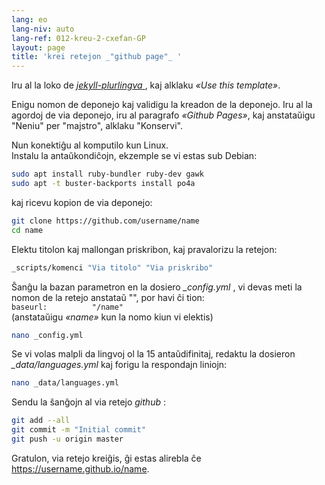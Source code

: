 ```yaml
---
lang: eo
lang-niv: auto
lang-ref: 012-kreu-2-cxefan-GP
layout: page
title: 'krei retejon _"github page"_ '
---
```


Iru al la loko de [ _jekyll-plurlingva_ ](https://github.com/jmichault/jekyll-plurlingva), kaj alklaku _«Use this template»_.

Enigu nomon de deponejo kaj validigu la kreadon de la deponejo.
Iru al la agordoj de via deponejo, iru al paragrafo _«Github Pages»_, kaj anstataŭigu "Neniu" per "majstro", alklaku "Konservi".

Nun konektiĝu al komputilo kun Linux.  
Instalu la antaŭkondiĉojn, ekzemple se vi estas sub Debian:
```bash
sudo apt install ruby-bundler ruby-dev gawk
sudo apt -t buster-backports install po4a
```

kaj ricevu kopion de via deponejo:
```bash
git clone https://github.com/username/name
cd name
```

Elektu titolon kaj mallongan priskribon, kaj pravalorizu la retejon:
```bash
_scripts/komenci "Via titolo" "Via priskribo"
```

Ŝanĝu la bazan parametron en la dosiero _\_config.yml_ , vi devas meti la nomon de la retejo anstataŭ "", por havi ĉi tion:  
    `baseurl:          "/name"`  
    (anstataŭigu _«name»_ kun la nomo kiun vi elektis)
```bash
nano _config.yml
```

Se vi volas malpli da lingvoj ol la 15 antaŭdifinitaj, redaktu la dosieron _\_data/languages.yml_ kaj forigu la respondajn liniojn:
```bash
nano _data/languages.yml
```

Sendu la ŝanĝojn al via retejo _github_ :
```bash
git add --all
git commit -m "Initial commit"
git push -u origin master
```

Gratulon, via retejo kreiĝis, ĝi estas alirebla ĉe https://username.github.io/name.

